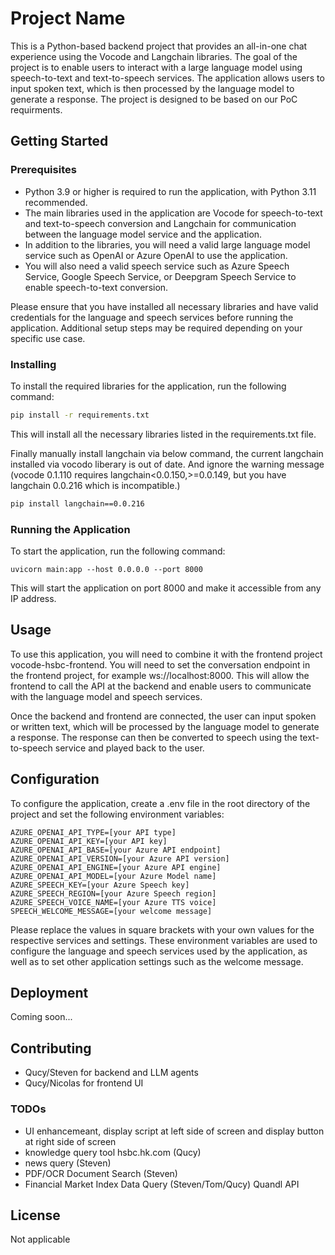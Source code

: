 # Project Name

This is a Python-based backend project that provides an all-in-one chat experience using the Vocode and Langchain libraries. The goal of the project is to enable users to interact with a large language model using speech-to-text and text-to-speech services. The application allows users to input spoken text, which is then processed by the language model to generate a response. The project is designed to be based on our PoC requirments.

## Getting Started

### Prerequisites

- Python 3.9 or higher is required to run the application, with Python 3.11 recommended.
- The main libraries used in the application are Vocode for speech-to-text and text-to-speech conversion and Langchain for communication between the language model service and the application.
- In addition to the libraries, you will need a valid large language model service such as OpenAI or Azure OpenAI to use the application.
- You will also need a valid speech service such as Azure Speech Service, Google Speech Service, or Deepgram Speech Service to enable speech-to-text conversion.

Please ensure that you have installed all necessary libraries and have valid credentials for the language and speech services before running the application. Additional setup steps may be required depending on your specific use case.

### Installing

To install the required libraries for the application, run the following command:
```bash
pip install -r requirements.txt
```
This will install all the necessary libraries listed in the requirements.txt file.

Finally manually install langchain via below command, the current langchain installed via vocodo liberary is out of date. And ignore the warning message (vocode 0.1.110 requires langchain<0.0.150,>=0.0.149, but you have langchain 0.0.216 which is incompatible.)
```bash
pip install langchain==0.0.216
```

### Running the Application

To start the application, run the following command:

```
uvicorn main:app --host 0.0.0.0 --port 8000
```
This will start the application on port 8000 and make it accessible from any IP address.

## Usage

To use this application, you will need to combine it with the frontend project vocode-hsbc-frontend. You will need to set the conversation endpoint in the frontend project, for example ws://localhost:8000. This will allow the frontend to call the API at the backend and enable users to communicate with the language model and speech services.

Once the backend and frontend are connected, the user can input spoken or written text, which will be processed by the language model to generate a response. The response can then be converted to speech using the text-to-speech service and played back to the user.

## Configuration

To configure the application, create a .env file in the root directory of the project and set the following environment variables:
```
AZURE_OPENAI_API_TYPE=[your API type]
AZURE_OPENAI_API_KEY=[your API key]
AZURE_OPENAI_API_BASE=[your Azure API endpoint]
AZURE_OPENAI_API_VERSION=[your Azure API version]
AZURE_OPENAI_API_ENGINE=[your Azure API engine]
AZURE_OPENAI_API_MODEL=[your Azure Model name]
AZURE_SPEECH_KEY=[your Azure Speech key]
AZURE_SPEECH_REGION=[your Azure Speech region]
AZURE_SPEECH_VOICE_NAME=[your Azure TTS voice]
SPEECH_WELCOME_MESSAGE=[your welcome message]
```
Please replace the values in square brackets with your own values for the respective services and settings. These environment variables are used to configure the language and speech services used by the application, as well as to set other application settings such as the welcome message.

## Deployment

Coming soon...

## Contributing

- Qucy/Steven for backend and LLM agents
- Qucy/Nicolas for frontend UI

### TODOs
- UI enhancemeant, display script at left side of screen and display button at right side of screen
- knowledge query tool hsbc.hk.com (Qucy)
- news query (Steven)
- PDF/OCR Document Search (Steven)
- Financial Market Index Data Query (Steven/Tom/Qucy) Quandl API

## License

Not applicable